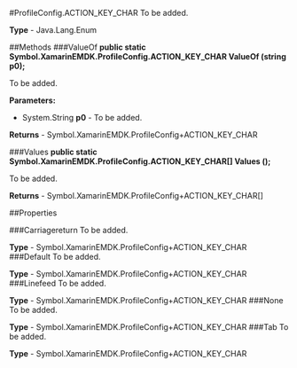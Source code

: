 #ProfileConfig.ACTION_KEY_CHAR
To be added.

**Type** - Java.Lang.Enum

##Methods
###ValueOf
**public static Symbol.XamarinEMDK.ProfileConfig.ACTION_KEY_CHAR ValueOf (string p0);**

To be added.

**Parameters:** 

* System.String **p0** - To be added.

**Returns** - Symbol.XamarinEMDK.ProfileConfig+ACTION_KEY_CHAR

###Values
**public static Symbol.XamarinEMDK.ProfileConfig.ACTION_KEY_CHAR[] Values ();**

To be added.


**Returns** - Symbol.XamarinEMDK.ProfileConfig+ACTION_KEY_CHAR[]

##Properties

###Carriagereturn
To be added.

**Type** - Symbol.XamarinEMDK.ProfileConfig+ACTION_KEY_CHAR
###Default
To be added.

**Type** - Symbol.XamarinEMDK.ProfileConfig+ACTION_KEY_CHAR
###Linefeed
To be added.

**Type** - Symbol.XamarinEMDK.ProfileConfig+ACTION_KEY_CHAR
###None
To be added.

**Type** - Symbol.XamarinEMDK.ProfileConfig+ACTION_KEY_CHAR
###Tab
To be added.

**Type** - Symbol.XamarinEMDK.ProfileConfig+ACTION_KEY_CHAR


